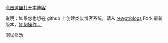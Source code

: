 
[点击这里打开本博客](https://rewgt.github.io/blogs/output/repo_home.html)

说明：如果您也想在 github 上创建类似博客系统，请从 [rewgt/blogs](https://github.com/rewgt/blogs) Fork 最新版本，[如何操作 ...](create_your_blog.md) 

测试修改
